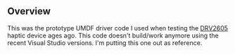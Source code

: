 ## Overview

This was the prototype UMDF driver code I used when testing the [DRV2605](http://www.ti.com/lit/ds/symlink/drv2605.pdf) haptic device ages ago. This code doesn't build/work anymore using the recent Visual Studio versions. I'm putting this one out as reference.
